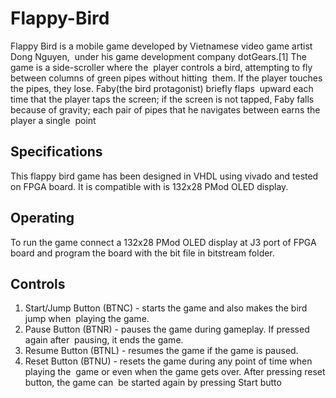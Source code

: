 # Flappy-Bird
Flappy Bird​ is a mobile game developed by​ ​Vietnamese video game artist Dong Nguyen,  under his game development company​ ​dotGears​.​[1]​ The game is a​ ​side-scroller​ where the  player controls a bird, attempting to fly between columns of green pipes without hitting  them. If the player touches the pipes, they​ ​lose. Faby(the bird protagonist) briefly flaps  upward each time that the player taps the screen; if the screen is not tapped, Faby falls  because of​ ​gravity; each pair of pipes that he navigates between earns the player a single  point

## Specifications 
This flappy bird game has been designed in VHDL using vivado and tested on FPGA board. It is compatible with is 132x28 PMod OLED display.

## Operating
To run the game connect a 132x28 PMod OLED display at J3 port of FPGA board and program the board with the bit file in bitstream folder.

## Controls
1. Start/Jump Button (BTNC) - starts the game and also makes the bird jump when  playing the game. </br> 
2. Pause Button (BTNR) - pauses the game during gameplay. If pressed again after  pausing, it ends the game.  </br>
3. Resume Button (BTNL) - resumes the game if the game is paused.  </br>
4. Reset Button (BTNU) - resets the game during any point of time when playing the  game or even when the game gets over. After pressing reset button, the game can  be started again by pressing Start butto</br>
